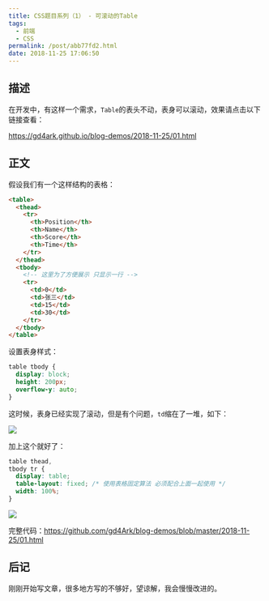 ```yaml
---
title: CSS题目系列（1） - 可滚动的Table
tags:
  - 前端
  - CSS
permalink: /post/abb77fd2.html
date: 2018-11-25 17:06:50
---
```


## 描述

在开发中，有这样一个需求，`Table`的表头不动，表身可以滚动，效果请点击以下链接查看：

https://gd4ark.github.io/blog-demos/2018-11-25/01.html

## 正文

假设我们有一个这样结构的表格：

```html
<table>
  <thead>
    <tr>
      <th>Position</th>
      <th>Name</th>
      <th>Score</th>
      <th>Time</th>
    </tr>
  </thead>
  <tbody>
    <!-- 这里为了方便展示 只显示一行 -->
    <tr>
      <td>0</td>
      <td>张三</td>
      <td>15</td>
      <td>30</td>
    </tr>
  </tbody>
</table>
```

设置表身样式：

```css
table tbody {
  display: block;
  height: 200px;
  overflow-y: auto;
}
```

这时候，表身已经实现了滚动，但是有个问题，`td`缩在了一堆，如下：

![](https://gd4ark-1258805822.cos.ap-guangzhou.myqcloud.com/images/006mS5wEgy1fxkejbopq1j30e907c0sp.jpg)

加上这个就好了：

```css
table thead,
tbody tr {
  display: table;
  table-layout: fixed; /* 使用表格固定算法 必须配合上面一起使用 */
  width: 100%;
}
```

![](https://gd4ark-1258805822.cos.ap-guangzhou.myqcloud.com/images/006mS5wEgy1fxkejbopq1j30e907c0sp.jpg)

完整代码：https://github.com/gd4Ark/blog-demos/blob/master/2018-11-25/01.html

## 后记

刚刚开始写文章，很多地方写的不够好，望谅解，我会慢慢改进的。
